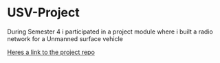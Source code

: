 # USV-Project


During Semester 4 i participated in a project module where i built a radio network for a Unmanned surface vehicle 


<a href="https://github.com/Applied-Robotics-USV">Heres a link to the project repo</a>
